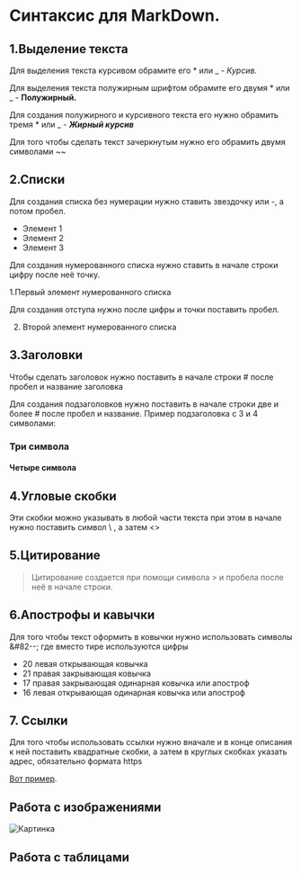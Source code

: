 # Синтаксис для MarkDown.


## 1.Выделение текста
Для выделения текста курсивом обрамите его * или _ - *Курсив.*

Для выделения текста полужирным шрифтом обрамите его двумя * или _ - **Полужирный.**

Для создания полужирного и курсивного текста его нужно обрамить тремя * или _ -
___Жирный курсив___

Для того чтобы сделать текст зачеркнутым нужно его обрамить двумя символами ~~ 
## 2.Списки
Для создания списка без нумерации нужно ставить звездочку или -, а потом пробел.

* Элемент 1
* Элемент 2
* Элемент 3

Для создания нумерованного списка нужно ставить в начале строки цифру после неё точку.

1.Первый элемент нумерованного списка

Для создания отступа нужно после цифры и точки поставить пробел.

2. Второй элемент нумерованного списка

## 3.Заголовки

 Чтобы сделать заголовок нужно поставить в начале строки #  после пробел и название заголовка

Для создания подзаголовков нужно поставить в начале строки две и более # после пробел и название.
Пример подзаголовка с 3 и 4 символами:
### Три символа
#### Четыре символа

## 4.Угловые скобки

Эти скобки можно указывать в любой части текста при этом в начале нужно поставить символ \ , а затем <>

## 5.Цитирование
> Цитирование создается при помощи символа > и пробела после неё в начале строки.

## 6.Апострофы и кавычки
Для того чтобы текст оформить в ковычки нужно использовать символы &#82--; где вместо тире используются цифры 
* 20 левая открывающая ковычка
* 21 правая закрывающая ковычка
* 17 правая закрывающая одинарная ковычка или апостроф
* 16 левая открывающая одинарная ковычка или апостроф

## 7. Ссылки

Для того чтобы использовать ссылки нужно вначале и в конце описания к ней поставить квадратные скобки, а затем в круглых скобках указать адрес, обязательно формата https

[Вот пример](https://docs.microsoft.com/ru-ru/contribute/how-to-write-links).

## Работа с изображениями

![Картинка](../%D0%9A%D0%B0%D1%80%D1%82%D0%B8%D0%BD%D0%BA%D0%B0.png)

## Работа с таблицами

